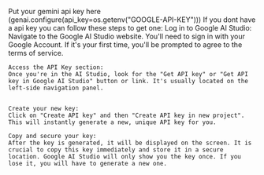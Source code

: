 Put your gemini api key here (genai.configure(api_key=os.getenv("GOOGLE-API-KEY")))
If you dont have a api key you can follow these steps to get one:
   Log in to Google AI Studio:
    Navigate to the Google AI Studio website. You'll need to sign in with your Google Account. If it's your first time, you'll be prompted to agree to the terms of service.
    
    
    Access the API Key section:
    Once you're in the AI Studio, look for the "Get API key" or "Get API key in Google AI Studio" button or link. It's usually located on the left-side navigation panel.
    
    
    Create your new key:
    Click on "Create API key" and then "Create API key in new project". This will instantly generate a new, unique API key for you.
    
    Copy and secure your key:
    After the key is generated, it will be displayed on the screen. It is crucial to copy this key immediately and store it in a secure location. Google AI Studio will only show you the key once. If you lose it, you will have to generate a new one.
